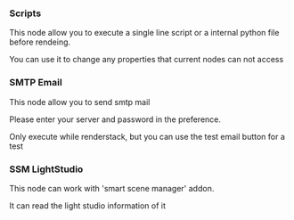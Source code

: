 ### Scripts

This node allow you to execute a single line script or a internal python file before rendeing.

You can use it to change any properties that current nodes can not access

### SMTP Email

This node allow you to send smtp mail

Please enter your server and password in the preference.

Only execute while renderstack, but you can use the test email button for a test

### SSM LightStudio

This node can work with 'smart scene manager' addon. 

It can read the light studio information of it


